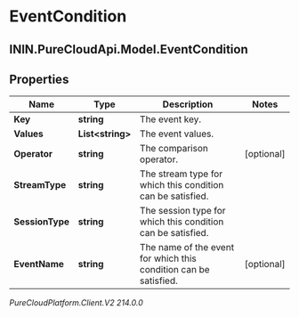 # EventCondition

## ININ.PureCloudApi.Model.EventCondition

## Properties

|Name | Type | Description | Notes|
|------------ | ------------- | ------------- | -------------|
| **Key** | **string** | The event key. | |
| **Values** | **List&lt;string&gt;** | The event values. | |
| **Operator** | **string** | The comparison operator. | [optional] |
| **StreamType** | **string** | The stream type for which this condition can be satisfied. | |
| **SessionType** | **string** | The session type for which this condition can be satisfied. | |
| **EventName** | **string** | The name of the event for which this condition can be satisfied. | [optional] |



_PureCloudPlatform.Client.V2 214.0.0_
